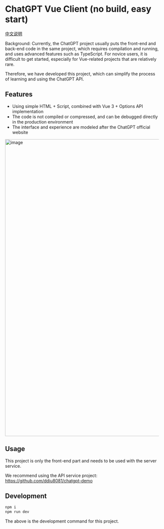 # ChatGPT Vue Client (no build, easy start)

[中文说明](./README-zh.md)

Background: Currently, the ChatGPT project usually puts the front-end and back-end code in the same project, which requires compilation and running, and uses advanced features such as TypeScript. For novice users, it is difficult to get started, especially for Vue-related projects that are relatively rare.

Therefore, we have developed this project, which can simplify the process of learning and using the ChatGPT API.

## Features

- Using simple HTML + Script, combined with Vue 3 + Options API implementation
- The code is not compiled or compressed, and can be debugged directly in the production environment
- The interface and experience are modeled after the ChatGPT official website

<img width="969" alt="image" src="https://user-images.githubusercontent.com/3146103/227228928-3256c1d0-fc4b-4880-865b-3efb2b1b326e.png">


## Usage

This project is only the front-end part and needs to be used with the server service.

We recommend using the API service project: https://github.com/ddiu8081/chatgpt-demo

## Development

```sh
npm i
npm run dev
``` 

The above is the development command for this project.